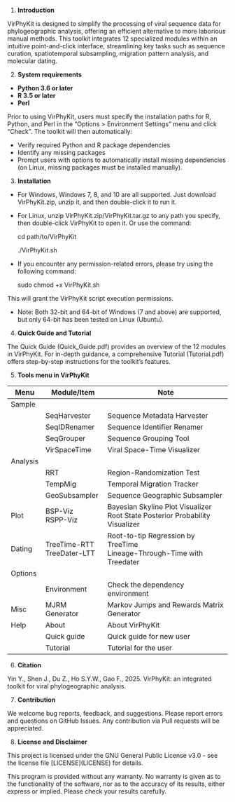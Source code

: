1. **Introduction**

VirPhyKit is designed to simplify the processing of viral sequence data for phylogeographic analysis, offering an efficient alternative to more laborious manual methods. This toolkit integrates 12 specialized modules within an intuitive point-and-click interface, streamlining key tasks such as sequence curation, spatiotemporal subsampling, migration pattern analysis, and molecular dating.

2. **System requirements**

- **Python 3.6 or later**
- **R 3.5 or later**
- **Perl**

Prior to using VirPhyKit, users must specify the installation paths for R, Python, and Perl in the “Options > Environment Settings” menu and click “Check”. The toolkit will then automatically:

- Verify required Python and R package dependencies
- Identify any missing packages
- Prompt users with options to automatically install missing dependencies (on Linux, missing packages must be installed manually).

3. **Installation**

- For Windows, Windows 7, 8, and 10 are all supported. Just download VirPhyKit.zip, unzip it, and then double-click it to run it.
- For Linux, unzip VirPhyKit.zip/VirPhyKit.tar.gz to any path you specify, then double-click VirPhyKit to open it. Or use the command:

  cd path/to/VirPhyKit

  ./VirPhyKit.sh

- If you encounter any permission-related errors, please try using the following command:

  sudo chmod +x VirPhyKit.sh

This will grant the VirPhyKit script execution permissions.

- Note: Both 32-bit and 64-bit of Windows (7 and above) are supported, but only 64-bit has been tested on Linux (Ubuntu).

4. **Quick Guide and Tutorial**

The Quick Guide (Quick_Guide.pdf) provides an overview of the 12 modules in VirPhyKit. For in-depth guidance, a comprehensive Tutorial (Tutorial.pdf) offers step-by-step instructions for the toolkit’s features.

5. **Tools menu in VirPhyKit**

| **Menu**   | **Module/Item** | **Note** |
|------------|-----------------|----------|
| Sample     |                 |          |
|            | SeqHarvester    | Sequence Metadata Harvester |
|            | SeqIDRenamer    | Sequence Identifier Renamer |
|            | SeqGrouper      | Sequence Grouping Tool |
|            | VirSpaceTime    | Viral Space-Time Visualizer |
| Analysis   |                 |          |
|            | RRT             | Region-Randomization Test |
|            | TempMig         | Temporal Migration Tracker |
|            | GeoSubsampler   | Sequence Geographic Subsampler |
| Plot       | BSP-Viz<br>RSPP-Viz | Bayesian Skyline Plot Visualizer<br>Root State Posterior Probability Visualizer |
| Dating     | TreeTime-RTT<br>TreeDater-LTT | Root-to-tip Regression by TreeTime<br>Lineage-Through-Time with Treedater |
| Options    |                 |          |
|            | Environment     | Check the dependency environment |
| Misc       | MJRM Generator  | Markov Jumps and Rewards Matrix Generator |
| Help       | About           | About VirPhyKit |
|            | Quick guide     | Quick guide for new user |
|            | Tutorial        | Tutorial for the user |


6. **Citation**

Yin Y., Shen J., Du Z., Ho S.Y.W., Gao F., 2025. VirPhyKit: an integrated toolkit for viral phylogeographic analysis.

7. **Contribution**

We welcome bug reports, feedback, and suggestions. Please report errors and questions on GitHub Issues. Any contribution via Pull requests will be appreciated.

8. **License** **and Disclaimer**

This project is licensed under the GNU General Public License v3.0 - see the license file \[LICENSE\](LICENSE) for details.

This program is provided without any warranty. No warranty is given as to the functionality of the software, nor as to the accuracy of its results, either express or implied. Please check your results carefully.
